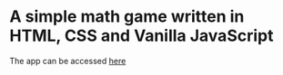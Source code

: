 # A simple math game written in HTML, CSS and Vanilla JavaScript
The app can be accessed [here](https://objective-galileo-d4bb62.netlify.app/)
